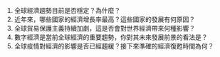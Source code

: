 

1. 全球經濟趨勢目前是否穩定？為什麼？
2. 近年來，哪些國家的經濟增長率最高？這些國家的發展有何原因？
3. 全球貿易保護主義持續加劇，這是否會對世界經濟帶來何種影響？
4. 數字經濟是當前全球經濟的重要趨勢，你對其未來發展前景的看法是？
5. 全球疫情對經濟的影響是否已經趨緩？接下來準確的經濟復甦時間為何？